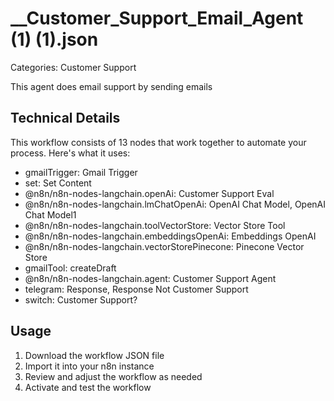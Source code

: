 # __Customer_Support_Email_Agent (1) (1).json

Categories: Customer Support

This agent does email support by sending emails 

## Technical Details

This workflow consists of 13 nodes that work together to automate your process. Here's what it uses:

- gmailTrigger: Gmail Trigger
- set: Set Content
- @n8n/n8n-nodes-langchain.openAi: Customer Support Eval
- @n8n/n8n-nodes-langchain.lmChatOpenAi: OpenAI Chat Model, OpenAI Chat Model1
- @n8n/n8n-nodes-langchain.toolVectorStore: Vector Store Tool
- @n8n/n8n-nodes-langchain.embeddingsOpenAi: Embeddings OpenAI
- @n8n/n8n-nodes-langchain.vectorStorePinecone: Pinecone Vector Store
- gmailTool: createDraft
- @n8n/n8n-nodes-langchain.agent: Customer Support Agent
- telegram: Response, Response Not Customer Support
- switch: Customer Support?

## Usage

1. Download the workflow JSON file
2. Import it into your n8n instance
3. Review and adjust the workflow as needed
4. Activate and test the workflow

